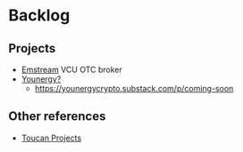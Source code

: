 # Backlog

## Projects

- [Emstream](https://www.emstream.co.uk/) VCU OTC broker
- [Younergy?](https://younergy.com/about/)
  - https://younergycrypto.substack.com/p/coming-soon

## Other references

- [Toucan Projects](https://toucan-protocol.notion.site/toucan-protocol/Projects-building-with-on-chain-carbon-2b1c570f0bc04083b741dc744afeda73)